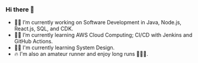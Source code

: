 ### Hi there 👋

- 🧑‍💻 I’m currently working on Software Development in Java, Node.js, React.js, SQL, and CDK.
- 🧑‍💻 I’m currently learning AWS Cloud Computing; CI/CD with Jenkins and GitHub Actions.
- 🧑‍💻 I'm currently learning System Design.
- 🔥 I'm also an amateur runner and enjoy long runs 🏃🏃🏃.

<!--
**thanhpl/thanhpl** is a ✨ _special_ ✨ repository because its `README.md` (this file) appears on your GitHub profile.

Here are some ideas to get you started:

- 🔭 I’m currently working on ...
- 🌱 I’m currently learning ...
- 👯 I’m looking to collaborate on ...
- 🤔 I’m looking for help with ...
- 💬 Ask me about ...
- 📫 How to reach me: ...
- 😄 Pronouns: ...
- ⚡ Fun fact: ...
-->

